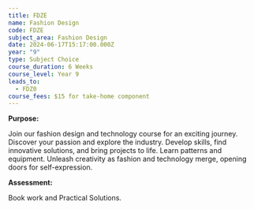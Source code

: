 ```yaml
---
title: FDZE
name: Fashion Design
code: FDZE
subject_area: Fashion Design
date: 2024-06-17T15:17:00.000Z
year: "9"
type: Subject Choice
course_duration: 6 Weeks
course_level: Year 9
leads_to:
  - FDZ0
course_fees: $15 for take-home component
---
```

**Purpose:**

Join our fashion design and technology course for an exciting journey. Discover your passion and explore the industry. Develop skills, find innovative solutions, and bring projects to life. Learn patterns and equipment. Unleash creativity as fashion and technology merge, opening doors for self-expression.

**Assessment:**

Book work and Practical Solutions.
